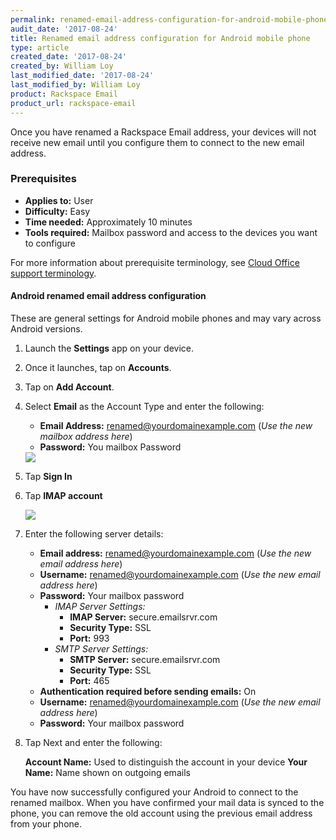 ```yaml
---
permalink: renamed-email-address-configuration-for-android-mobile-phone/
audit_date: '2017-08-24'
title: Renamed email address configuration for Android mobile phone
type: article
created_date: '2017-08-24'
created_by: William Loy
last_modified_date: '2017-08-24'
last_modified_by: William Loy
product: Rackspace Email
product_url: rackspace-email
---
```


Once you have renamed a Rackspace Email address, your devices will not receive new email until you configure them to connect to the new email address.

### Prerequisites

- **Applies to:** User
- **Difficulty:** Easy
- **Time needed:** Approximately 10 minutes
- **Tools required:**  Mailbox password and access to the devices you want to configure

For more information about prerequisite terminology, see [Cloud Office support terminology](/how-to/cloud-office-support-terminology/).


#### Android renamed email address configuration

These are general settings for Android mobile phones and may vary across Android versions.

1. Launch the **Settings** app on your device.
2. Once it launches, tap on **Accounts**.
3. Tap on **Add Account**.
4. Select **Email** as the Account Type  and enter the following:
    - **Email Address:** renamed@yourdomainexample.com (*Use the new mailbox address here*)
    - **Password:** You mailbox Password

    <img src="{% asset_path rackspace-email/renamed-email-address-configuration-for-android-mobile-phone/android-typemail.png %}" />

5. Tap **Sign In**
6. Tap **IMAP account**

    <img src="{% asset_path rackspace-email/renamed-email-address-configuration-for-android-mobile-phone/android-type-imap.png %}" />

7. Enter the following server details:

    - **Email address:** renamed@yourdomainexample.com (*Use the new email address here*)
    - **Username:** renamed@yourdomainexample.com (*Use the new email address here*)
    - **Password:** Your mailbox password
        - *IMAP Server Settings:*
            - **IMAP Server:** secure.emailsrvr.com
            - **Security Type:** SSL
            - **Port:** 993
        - *SMTP Server Settings:*
            - **SMTP Server:** secure.emailsrvr.com
            - **Security Type:** SSL
            - **Port:** 465
    - **Authentication required before sending emails:** On
    - **Username:** renamed@yourdomainexample.com (*Use the new email address here*)
    - **Password:** Your mailbox password

10. Tap Next and enter the following:

    **Account Name:** Used to distinguish the account in your device
    **Your Name:** Name shown on outgoing emails

You have now successfully configured your Android to connect to the renamed mailbox. When you have confirmed your mail data is synced to the phone, you can remove the old account using the previous email address from your phone.
